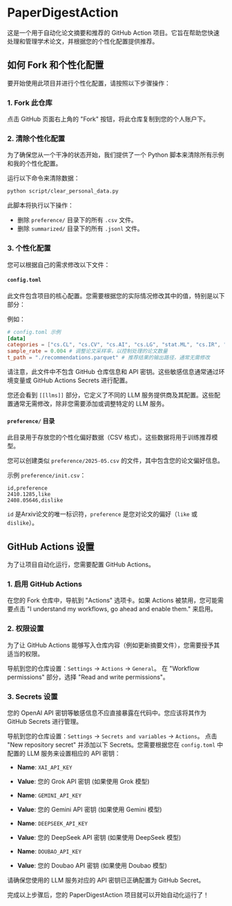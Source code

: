 # PaperDigestAction

这是一个用于自动化论文摘要和推荐的 GitHub Action 项目。它旨在帮助您快速处理和管理学术论文，并根据您的个性化配置提供推荐。

## 如何 Fork 和个性化配置

要开始使用此项目并进行个性化配置，请按照以下步骤操作：

### 1. Fork 此仓库

点击 GitHub 页面右上角的 "Fork" 按钮，将此仓库复制到您的个人账户下。

### 2. 清除个性化配置

为了确保您从一个干净的状态开始，我们提供了一个 Python 脚本来清除所有示例和我的个性化配置。

运行以下命令来清除数据：

```bash
python script/clear_personal_data.py
```

此脚本将执行以下操作：
*   删除 `preference/` 目录下的所有 `.csv` 文件。
*   删除 `summarized/` 目录下的所有 `.jsonl` 文件。

### 3. 个性化配置

您可以根据自己的需求修改以下文件：

#### `config.toml`

此文件包含项目的核心配置。您需要根据您的实际情况修改其中的值，特别是以下部分：

例如：
```toml
# config.toml 示例
[data]
categories = ["cs.CL", "cs.CV", "cs.AI", "cs.LG", "stat.ML", "cs.IR", "cs.CY"] # 替换为您感兴趣的论文类别
sample_rate = 0.004 # 调整论文采样率，以控制处理的论文数量
t_path = "./recommendations.parquet" # 推荐结果的输出路径，通常无需修改
```
请注意，此文件中不包含 GitHub 仓库信息和 API 密钥。这些敏感信息通常通过环境变量或 GitHub Actions Secrets 进行配置。

您还会看到 `[[llms]]` 部分，它定义了不同的 LLM 服务提供商及其配置。这些配置通常无需修改，除非您需要添加或调整特定的 LLM 服务。

#### `preference/` 目录

此目录用于存放您的个性化偏好数据（CSV 格式）。这些数据将用于训练推荐模型。

您可以创建类似 `preference/2025-05.csv` 的文件，其中包含您的论文偏好信息。

示例 `preference/init.csv`：
```csv
id,preference
2410.1285,like
2408.05646,dislike
```
`id` 是Arxiv论文的唯一标识符，`preference` 是您对论文的偏好（`like` 或 `dislike`）。

## GitHub Actions 设置

为了让项目自动化运行，您需要配置 GitHub Actions。

### 1. 启用 GitHub Actions

在您的 Fork 仓库中，导航到 "Actions" 选项卡。如果 Actions 被禁用，您可能需要点击 "I understand my workflows, go ahead and enable them." 来启用。

### 2. 权限设置

为了让 GitHub Actions 能够写入仓库内容（例如更新摘要文件），您需要授予其适当的权限。

导航到您的仓库设置：`Settings` -> `Actions` -> `General`。
在 "Workflow permissions" 部分，选择 "Read and write permissions"。

### 3. Secrets 设置

您的 OpenAI API 密钥等敏感信息不应直接暴露在代码中。您应该将其作为 GitHub Secrets 进行管理。

导航到您的仓库设置：`Settings` -> `Secrets and variables` -> `Actions`。
点击 "New repository secret" 并添加以下 Secrets。您需要根据您在 `config.toml` 中配置的 LLM 服务来设置相应的 API 密钥：

*   **Name**: `XAI_API_KEY`
*   **Value**: 您的 Grok API 密钥 (如果使用 Grok 模型)

*   **Name**: `GEMINI_API_KEY`
*   **Value**: 您的 Gemini API 密钥 (如果使用 Gemini 模型)

*   **Name**: `DEEPSEEK_API_KEY`
*   **Value**: 您的 DeepSeek API 密钥 (如果使用 DeepSeek 模型)

*   **Name**: `DOUBAO_API_KEY`
*   **Value**: 您的 Doubao API 密钥 (如果使用 Doubao 模型)

请确保您使用的 LLM 服务对应的 API 密钥已正确配置为 GitHub Secret。

完成以上步骤后，您的 PaperDigestAction 项目就可以开始自动化运行了！